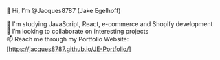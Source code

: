 

👋 Hi, I’m @Jacques8787 (Jake Egelhoff)


🌱 I'm studying JavaScript, React, e-commerce and Shopify development  
💞️ I’m looking to collaborate on interesting projects  
📫 Reach me through my Portfolio Website: [https://jacques8787.github.io/JE-Portfolio/]

